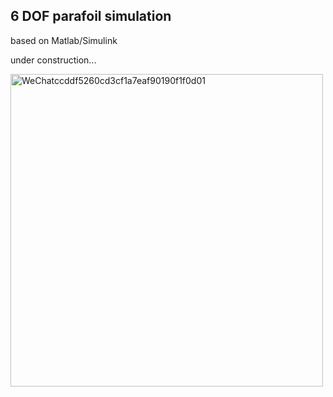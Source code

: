 ## 6 DOF parafoil simulation

based on Matlab/Simulink

under construction...

<img width="500" alt="WeChatccddf5260cd3cf1a7eaf90190f1f0d01" src="https://user-images.githubusercontent.com/39910677/170144268-ce4a862a-735e-480b-9b11-15b9c30e29bf.png">
